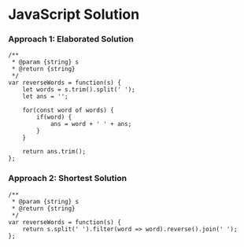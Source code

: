 
# JavaScript Solution

### Approach 1: Elaborated Solution

```JS
/**
 * @param {string} s
 * @return {string}
 */
var reverseWords = function(s) {
    let words = s.trim().split(' ');
    let ans = '';

    for(const word of words) {
        if(word) {
            ans = word + ' ' + ans;
        }
    }

    return ans.trim();
};
```


### Approach 2: Shortest Solution

```JS
/**
 * @param {string} s
 * @return {string}
 */
var reverseWords = function(s) {
    return s.split(' ').filter(word => word).reverse().join(' ');
};
```




